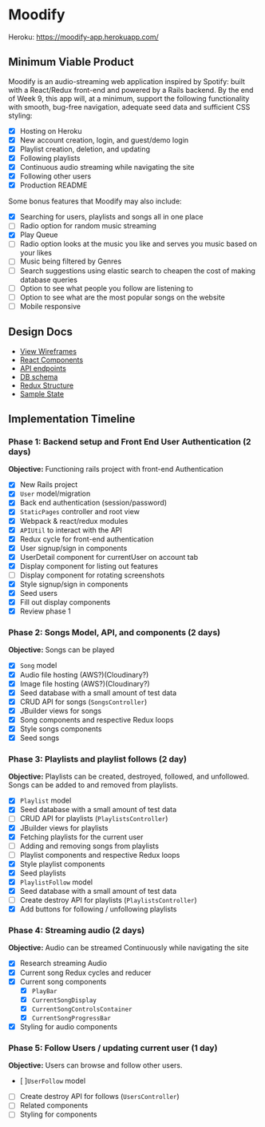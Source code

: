 # Moodify

Heroku: https://moodify-app.herokuapp.com/

## Minimum Viable Product

Moodify is an audio-streaming web application inspired by Spotify: built with a React/Redux front-end and powered by a Rails backend.  By the end of Week 9, this app will, at a minimum, support the following functionality with smooth, bug-free navigation, adequate seed data and sufficient CSS styling:

- [x] Hosting on Heroku
- [x] New account creation, login, and guest/demo login
- [x] Playlist creation, deletion, and updating
- [x] Following playlists
- [x] Continuous audio streaming while navigating the site
- [x] Following other users
- [x] Production README

Some bonus features that Moodify may also include:

- [x] Searching for users, playlists and songs all in one place
- [ ] Radio option for random music streaming
- [x] Play Queue
- [ ] Radio option looks at the music you like and serves you music based on your likes
- [ ] Music being filtered by Genres
- [ ] Search suggestions using elastic search to cheapen the cost of making database queries
- [ ] Option to see what people you follow are listening to
- [ ] Option to see what are the most popular songs on the website
- [ ] Mobile responsive

## Design Docs
* [View Wireframes][wireframes]
* [React Components][components]
* [API endpoints][api-endpoints]
* [DB schema][schema]
* [Redux Structure][redux-structure]
* [Sample State][sample-state]

[wireframes]: wireframes
[components]: component-heirarchy.md
[redux-structure]: redux-structure.md
[sample-state]: sample-state.md
[api-endpoints]: api-endpoints.md
[schema]: schema.md

## Implementation Timeline

### Phase 1: Backend setup and Front End User Authentication (2 days)

**Objective:** Functioning rails project with front-end Authentication

- [x] New Rails project
- [x] `User` model/migration
- [x] Back end authentication (session/password)
- [x] `StaticPages` controller and root view
- [x] Webpack & react/redux modules
- [x] `APIUtil` to interact with the API
- [x] Redux cycle for front-end authentication
- [x] User signup/sign in components
- [x] UserDetail component for currentUser on account tab
- [x] Display component for listing out features
- [ ] Display component for rotating screenshots
- [x] Style signup/sign in components
- [x] Seed users
- [x] Fill out display components
- [x] Review phase 1

### Phase 2: Songs Model, API, and components (2 days)

**Objective:** Songs can be played

- [x] `Song` model
- [x] Audio file hosting (AWS?)(Cloudinary?)
- [x] Image file hosting (AWS?)(Cloudinary?)
- [x] Seed database with a small amount of test data
- [x] CRUD API for songs (`SongsController`)
- [x] JBuilder views for songs
- [x] Song components and respective Redux loops
- [x] Style songs components
- [x] Seed songs

### Phase 3: Playlists and playlist follows (2 day)

**Objective:** Playlists can be created, destroyed, followed, and unfollowed. Songs can be added to and removed from playlists.

- [x] `Playlist` model
- [x] Seed database with a small amount of test data
- [ ] CRUD API for playlists (`PlaylistsController`)
- [x] JBuilder views for playlists
- [x] Fetching playlists for the current user
- [ ] Adding and removing songs from playlists
- [ ] Playlist components and respective Redux loops
- [x] Style playlist components
- [x] Seed playlists
- [x] `PlaylistFollow` model
- [x] Seed database with a small amount of test data
- [ ] Create destroy API for playlists (`PlaylistsController`)
- [x] Add buttons for following / unfollowing playlists

### Phase 4: Streaming audio (2 days)

**Objective:** Audio can be streamed Continuously while navigating the site
- [x] Research streaming Audio
- [x] Current song Redux cycles and reducer
- [x] Current song components
  - [x] `PlayBar`
  - [x] `CurrentSongDisplay`
  - [x] `CurrentSongControlsContainer`
  - [x] `CurrentSongProgressBar`
- [x] Styling for audio components

### Phase 5: Follow Users / updating current user (1 day)

**Objective:** Users can browse and follow other users.

- [ ]`UserFollow` model
- [ ] Create destroy API for follows (`UsersController`)
- [ ] Related components
- [ ] Styling for components
